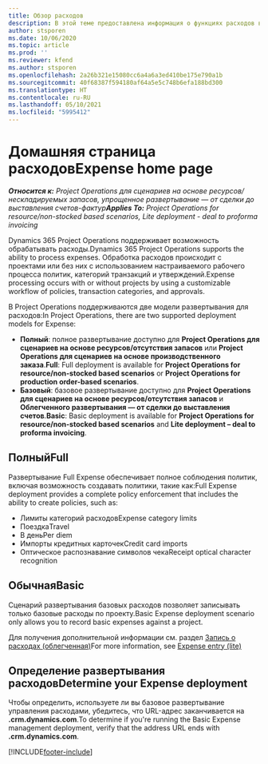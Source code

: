 ```yaml
---
title: Обзор расходов
description: В этой теме предоставлена информация о функциях расходов в Project Operations.
author: stsporen
ms.date: 10/06/2020
ms.topic: article
ms.prod: ''
ms.reviewer: kfend
ms.author: stsporen
ms.openlocfilehash: 2a26b321e15080cc6a4a6a3ed410be175e790a1b
ms.sourcegitcommit: 40f68387f594180af64a5e5c748b6efa188bd300
ms.translationtype: HT
ms.contentlocale: ru-RU
ms.lasthandoff: 05/10/2021
ms.locfileid: "5995412"
---
```

# <a name="expense-home-page"></a><span data-ttu-id="59cf0-103">Домашняя страница расходов</span><span class="sxs-lookup"><span data-stu-id="59cf0-103">Expense home page</span></span>

<span data-ttu-id="59cf0-104">_**Относится к:** Project Operations для сценариев на основе ресурсов/нескладируемых запасов, упрощенное развертывание — от сделки до выставления счетов-фактур_</span><span class="sxs-lookup"><span data-stu-id="59cf0-104">_**Applies To:** Project Operations for resource/non-stocked based scenarios, Lite deployment - deal to proforma invoicing_</span></span>


<span data-ttu-id="59cf0-105">Dynamics 365 Project Operations поддерживает возможность обрабатывать расходы.</span><span class="sxs-lookup"><span data-stu-id="59cf0-105">Dynamics 365 Project Operations supports the ability to process expenses.</span></span> <span data-ttu-id="59cf0-106">Обработка расходов происходит с проектами или без них с использованием настраиваемого рабочего процесса политик, категорий транзакций и утверждений.</span><span class="sxs-lookup"><span data-stu-id="59cf0-106">Expense processing occurs with or without projects by using a customizable workflow of policies, transaction categories, and approvals.</span></span>

<span data-ttu-id="59cf0-107">В Project Operations поддерживаются две модели развертывания для расходов:</span><span class="sxs-lookup"><span data-stu-id="59cf0-107">In Project Operations, there are two supported deployment models for Expense:</span></span> 

- <span data-ttu-id="59cf0-108">**Полный**: полное развертывание доступно для **Project Operations для сценариев на основе ресурсов/отсутствия запасов** или **Project Operations для сценариев на основе производственного заказа**.</span><span class="sxs-lookup"><span data-stu-id="59cf0-108">**Full**: Full deployment is available for **Project Operations for resource/non-stocked based scenarios** or **Project Operations for production order-based scenarios**.</span></span>
- <span data-ttu-id="59cf0-109">**Базовый**: базовое развертывание доступно для **Project Operations для сценариев на основе ресурсов/отсутствия запасов** и **Облегченного развертывания — от сделки до выставления счетов**.</span><span class="sxs-lookup"><span data-stu-id="59cf0-109">**Basic**: Basic deployment is available for **Project Operations for resource/non-stocked based scenarios** and **Lite deployment – deal to proforma invoicing**.</span></span>

## <a name="full"></a><span data-ttu-id="59cf0-110">Полный</span><span class="sxs-lookup"><span data-stu-id="59cf0-110">Full</span></span> 
<span data-ttu-id="59cf0-111">Развертывание Full Expense обеспечивает полное соблюдения политик, включая возможность создавать политики, такие как:</span><span class="sxs-lookup"><span data-stu-id="59cf0-111">Full Expense deployment provides a complete policy enforcement that includes the ability to create policies, such as:</span></span>

  - <span data-ttu-id="59cf0-112">Лимиты категорий расходов</span><span class="sxs-lookup"><span data-stu-id="59cf0-112">Expense category limits</span></span>
  - <span data-ttu-id="59cf0-113">Поездка</span><span class="sxs-lookup"><span data-stu-id="59cf0-113">Travel</span></span>
  - <span data-ttu-id="59cf0-114">В день</span><span class="sxs-lookup"><span data-stu-id="59cf0-114">Per diem</span></span>
  - <span data-ttu-id="59cf0-115">Импорты кредитных карточек</span><span class="sxs-lookup"><span data-stu-id="59cf0-115">Credit card imports</span></span>
  - <span data-ttu-id="59cf0-116">Оптическое распознавание символов чека</span><span class="sxs-lookup"><span data-stu-id="59cf0-116">Receipt optical character recognition</span></span>

## <a name="basic"></a><span data-ttu-id="59cf0-117">Обычная</span><span class="sxs-lookup"><span data-stu-id="59cf0-117">Basic</span></span> 
<span data-ttu-id="59cf0-118">Сценарий развертывания базовых расходов позволяет записывать только базовые расходы по проекту.</span><span class="sxs-lookup"><span data-stu-id="59cf0-118">Basic Expense deployment scenario only allows you to record basic expenses against a project.</span></span> 

<span data-ttu-id="59cf0-119">Для получения дополнительной информации см. раздел [Запись о расходах (облегченная)](basic-expense.md)</span><span class="sxs-lookup"><span data-stu-id="59cf0-119">For more information, see [Expense entry (lite)](basic-expense.md)</span></span>

## <a name="determine-your-expense-deployment"></a><span data-ttu-id="59cf0-120">Определение развертывания расходов</span><span class="sxs-lookup"><span data-stu-id="59cf0-120">Determine your Expense deployment</span></span>
<span data-ttu-id="59cf0-121">Чтобы определить, используете ли вы базовое развертывание управления расходами, убедитесь, что URL-адрес заканчивается на **.crm.dynamics.com**.</span><span class="sxs-lookup"><span data-stu-id="59cf0-121">To determine if you're running the Basic Expense management deployment, verify that the address URL ends with **.crm.dynamics.com**.</span></span> 


[!INCLUDE[footer-include](../includes/footer-banner.md)]